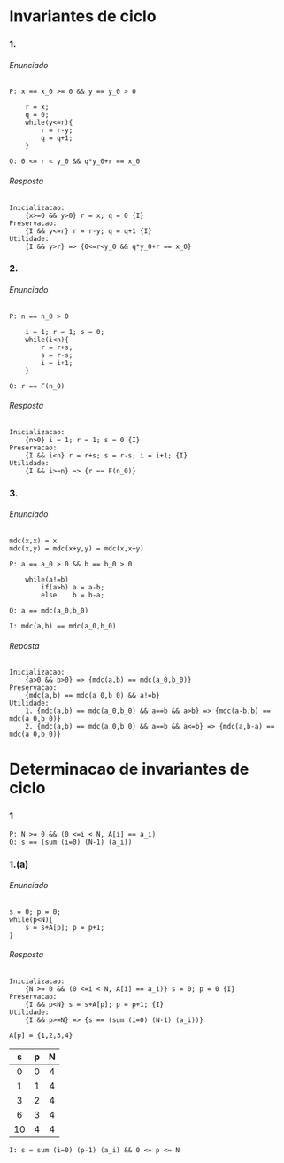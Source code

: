 # Invariantes de ciclo

### 1.

###### Enunciado

```
P: x == x_0 >= 0 && y == y_0 > 0

    r = x;
    q = 0;
    while(y<=r){
        r = r-y;
        q = q+1;
    }

Q: 0 <= r < y_0 && q*y_0+r == x_0
```

###### Resposta

```
Inicializacao: 
    {x>=0 && y>0} r = x; q = 0 {I}
Preservacao: 
    {I && y<=r} r = r-y; q = q+1 {I}
Utilidade: 
    {I && y>r} => {0<=r<y_0 && q*y_0+r == x_0}
```

### 2.

###### Enunciado

```
P: n == n_0 > 0

    i = 1; r = 1; s = 0;
    while(i<n){
        r = r+s;
        s = r-s;
        i = i+1;
    }

Q: r == F(n_0)
```

###### Resposta

```
Inicializacao: 
    {n>0} i = 1; r = 1; s = 0 {I}
Preservacao: 
    {I && i<n} r = r+s; s = r-s; i = i+1; {I}
Utilidade: 
    {I && i>=n} => {r == F(n_0)}
```

### 3.

###### Enunciado

```
mdc(x,x) = x
mdc(x,y) = mdc(x+y,y) = mdc(x,x+y)

P: a == a_0 > 0 && b == b_0 > 0

    while(a!=b)
        if(a>b) a = a-b;
        else    b = b-a;

Q: a == mdc(a_0,b_0)

I: mdc(a,b) == mdc(a_0,b_0)
```

###### Reposta
<!-- TODO Add correcao total -->
```
Inicializacao: 
    {a>0 && b>0} => {mdc(a,b) == mdc(a_0,b_0)}
Preservacao: 
    {mdc(a,b) == mdc(a_0,b_0) && a!=b}
Utilidade:
    1. {mdc(a,b) == mdc(a_0,b_0) && a==b && a>b} => {mdc(a-b,b) == mdc(a_0,b_0)}
    2. {mdc(a,b) == mdc(a_0,b_0) && a==b && a<=b} => {mdc(a,b-a) == mdc(a_0,b_0)}
```

# Determinacao de invariantes de ciclo

### 1

```
P: N >= 0 && (0 <=i < N, A[i] == a_i)
Q: s == (sum (i=0) (N-1) (a_i))
```

### 1.(a)

###### Enunciado

```
s = 0; p = 0;
while(p<N){
    s = s+A[p]; p = p+1;
}
```

###### Resposta

```
Inicializacao: 
    {N >= 0 && (0 <=i < N, A[i] == a_i)} s = 0; p = 0 {I}
Preservacao: 
    {I && p<N} s = s+A[p]; p = p+1; {I}
Utilidade: 
    {I && p>=N} => {s == (sum (i=0) (N-1) (a_i))}
```

```
A[p] = {1,2,3,4}
```

| s | p | N |
|:-:|:-:|:-:|
| 0 | 0 | 4 |
| 1 | 1 | 4 |
| 3 | 2 | 4 |
| 6 | 3 | 4 |
|10 | 4 | 4 |   

```
I: s = sum (i=0) (p-1) (a_i) && 0 <= p <= N
```
